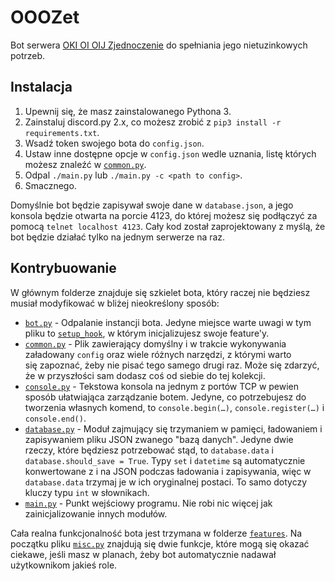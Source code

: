 # OOOZet

Bot serwera [OKI OI OIJ Zjednoczenie](https://discord.gg/AMGxG4TvDS) do spełniania jego nietuzinkowych potrzeb.

## Instalacja

1. Upewnij się, że masz zainstalowanego Pythona 3.
2. Zainstaluj discord.py 2.x, co możesz zrobić z `pip3 install -r requirements.txt`.
3. Wsadź token swojego bota do `config.json`.
4. Ustaw inne dostępne opcje w `config.json` wedle uznania, listę których możesz znaleźć w [`common.py`](common.py#L23).
5. Odpal `./main.py` lub `./main.py -c <path to config>`.
6. Smacznego.

Domyślnie bot będzie zapisywał swoje dane w `database.json`, a jego konsola będzie otwarta na porcie 4123, do której możesz się podłączyć za pomocą `telnet localhost 4123`. Cały kod został zaprojektowany z myślą, że bot będzie działać tylko na jednym serwerze na raz.

## Kontrybuowanie

W głównym folderze znajduje się szkielet bota, który raczej nie będziesz musiał modyfikować w bliżej nieokreślony sposób:
- [`bot.py`](bot.py) - Odpalanie instancji bota. Jedyne miejsce warte uwagi w tym pliku to [`setup_hook`](bot.py#L24), w którym inicjalizujesz swoje feature'y.
- [`common.py`](common.py) - Plik zawierający domyślny i w trakcie wykonywania załadowany `config` oraz wiele różnych narzędzi, z którymi warto się zapoznać, żeby nie pisać tego samego drugi raz. Może się zdarzyć, że w przyszłości sam dodasz coś od siebie do tej kolekcji.
- [`console.py`](console.py) - Tekstowa konsola na jednym z portów TCP w pewien sposób ułatwiająca zarządzanie botem. Jedyne, co potrzebujesz do tworzenia własnych komend, to `console.begin(…)`, `console.register(…)` i `console.end()`.
- [`database.py`](database.py) - Moduł zajmujący się trzymaniem w pamięci, ładowaniem i zapisywaniem pliku JSON zwanego "bazą danych". Jedyne dwie rzeczy, które będziesz potrzebować stąd, to `database.data` i `database.should_save = True`. Typy `set` i `datetime` są automatycznie konwertowane z i na JSON podczas ładowania i zapisywania, więc w `database.data` trzymaj je w ich oryginalnej postaci. To samo dotyczy kluczy typu `int` w słownikach.
- [`main.py`](main.py) - Punkt wejściowy programu. Nie robi nic więcej jak zainicjalizowanie innych modułów.

Cała realna funkcjonalność bota jest trzymana w folderze [`features`](features/). Na początku pliku [`misc.py`](features/misc.py) znajdują się dwie funkcje, które mogą się okazać ciekawe, jeśli masz w planach, żeby bot automatycznie nadawał użytkownikom jakieś role.
